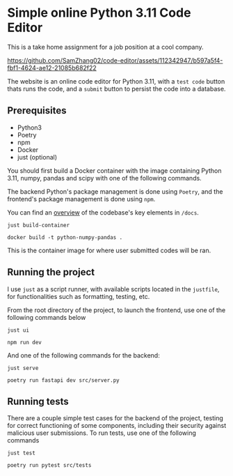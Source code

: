 # Simple online Python 3.11 Code Editor

This is a take home assignment for a job position at a cool company.

https://github.com/SamZhang02/code-editor/assets/112342947/b597a5f4-fbf1-4624-ae12-21085b682f22

The website is an online code editor for Python 3.11, with a `test code` button
thats runs the code, and a `submit` button to persist the code into a database.

## Prerequisites

- Python3
- Poetry
- npm
- Docker
- just (optional)

You should first build a Docker container with the image containing Python 3.11,
numpy, pandas and scipy with one of the following commands.

The backend Python's package management is done using `Poetry`, and the frontend's package management
is done using `npm`. 

You can find an
[overview](https://github.com/SamZhang02/code-editor/blob/main/docs/OVERVIEW.md)
of the codebase's key elements in `/docs`.

```shell
just build-container
```

```shell
docker build -t python-numpy-pandas .
```

This is the container image for where user submitted codes will be ran.

## Running the project

I use `just` as a script runner, with available scripts located in the
`justfile`, for functionalities such as formatting, testing, etc.

From the root directory of the project, to launch the frontend, use one of the
following commands below

```shell
just ui
```

```shell
npm run dev
```

And one of the following commands for the backend:

```shell
just serve
```

```shell
poetry run fastapi dev src/server.py
```

## Running tests

There are a couple simple test cases for the backend of the project, testing for
correct functioning of some components, including their security against
malicious user submissions. To run tests, use one of the following commands

```shell
just test
```

```shell
poetry run pytest src/tests
```

